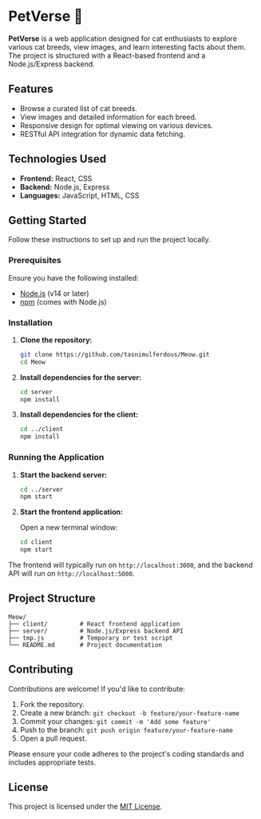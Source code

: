 # PetVerse 🐾

**PetVerse** is a web application designed for cat enthusiasts to explore various cat breeds, view images, and learn interesting facts about them. The project is structured with a React-based frontend and a Node.js/Express backend.

## Features

- Browse a curated list of cat breeds.
- View images and detailed information for each breed.
- Responsive design for optimal viewing on various devices.
- RESTful API integration for dynamic data fetching.

## Technologies Used

- **Frontend:** React, CSS
- **Backend:** Node.js, Express
- **Languages:** JavaScript, HTML, CSS

## Getting Started

Follow these instructions to set up and run the project locally.

### Prerequisites

Ensure you have the following installed:

- [Node.js](https://nodejs.org/) (v14 or later)
- [npm](https://www.npmjs.com/) (comes with Node.js)

### Installation

1. **Clone the repository:**

   ```bash
   git clone https://github.com/tasnimulferdous/Meow.git
   cd Meow
   ```

2. **Install dependencies for the server:**

   ```bash
   cd server
   npm install
   ```

3. **Install dependencies for the client:**

   ```bash
   cd ../client
   npm install
   ```

### Running the Application

1. **Start the backend server:**

   ```bash
   cd ../server
   npm start
   ```

2. **Start the frontend application:**

   Open a new terminal window:

   ```bash
   cd client
   npm start
   ```

The frontend will typically run on `http://localhost:3000`, and the backend API will run on `http://localhost:5000`.

## Project Structure

```
Meow/
├── client/         # React frontend application
├── server/         # Node.js/Express backend API
├── tmp.js          # Temporary or test script
└── README.md       # Project documentation
```

## Contributing

Contributions are welcome! If you'd like to contribute:

1. Fork the repository.
2. Create a new branch: `git checkout -b feature/your-feature-name`
3. Commit your changes: `git commit -m 'Add some feature'`
4. Push to the branch: `git push origin feature/your-feature-name`
5. Open a pull request.

Please ensure your code adheres to the project's coding standards and includes appropriate tests.

## License

This project is licensed under the [MIT License](LICENSE).
